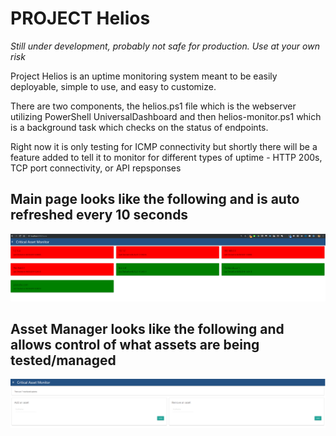 # PROJECT Helios
*Still under development, probably not safe for production. Use at your own risk*

Project Helios is an uptime monitoring system meant to be easily deployable, simple to use, and easy to customize.

There are two components, the helios.ps1 file which is the webserver utilizing PowerShell UniversalDashboard and then helios-monitor.ps1 which is a background task which checks on the status of endpoints.

Right now it is only testing for ICMP connectivity but shortly there will be a feature added to tell it to monitor for different types of uptime - HTTP 200s, TCP port connectivity, or API repsponses

## Main page looks like the following and is auto refreshed every 10 seconds
![monitor homepage](https://raw.githubusercontent.com/theabraxas/Project-Helios/master/docs/images/monitor.png)

## Asset Manager looks like the following and allows control of what assets are being tested/managed
![monitor homepage](https://raw.githubusercontent.com/theabraxas/Project-Helios/master/docs/images/manager.png)

